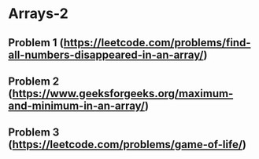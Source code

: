# Arrays-2

## Problem 1 (https://leetcode.com/problems/find-all-numbers-disappeared-in-an-array/)
## Problem 2 (https://www.geeksforgeeks.org/maximum-and-minimum-in-an-array/)
## Problem 3 (https://leetcode.com/problems/game-of-life/)

